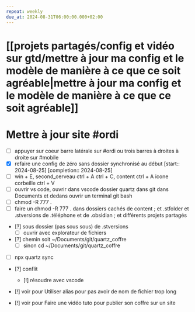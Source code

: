 ```yaml
---
repeat: weekly
due_at: 2024-08-31T06:00:00.000+02:00
---
```

# [[projets partagés/config et vidéo sur gtd/mettre à jour ma config et le modèle de manière à ce que ce soit agréable|mettre à jour ma config et le modèle de manière à ce que ce soit agréable]]
# Mettre à jour site #ordi
- [ ] appuyer sur coeur barre latérale sur #ordi ou trois barres à droites à droite sur #mobile
- [X] refaire une config de zéro sans dossier synchronisé au début  [start:: 2024-08-25]  [completion:: 2024-08-25]
- [ ] win + E, second_cerveau ctrl + A ctrl + C, content ctrl + A icone corbeille ctrl + V
- [ ]  ouvrir vs code, ouvrir dans vscode dossier quartz dans git dans Documents et dedans ouvrir un terminal git bash
- [ ] chmod -R 777 .
- [ ] faire un chmod -R 777 . dans dossiers cachés de content ; et .stfolder et .stversions de .téléphone et de .obsidian ; et différents projets partagés
- [?] sous dossier (pas sous sous) de .stversions
	- [ ] ouvrir avec explorateur de fichiers
- [?] chemin soit ~/Documents/git/quartz_coffre
	- [ ] sinon cd ~/Documents/git/quartz_coffre
- [ ] npx quartz sync
- [?] conflit
	- [!] résoudre avec vscode

- [!] voir pour Utiliser alias pour pas avoir de nom de fichier trop long
- [!] voir pour Faire une vidéo tuto pour publier son coffre sur un site